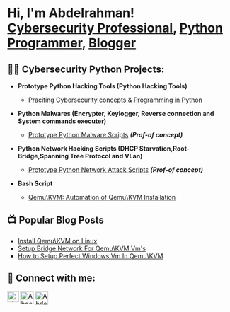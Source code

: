 <h1>Hi, I'm Abdelrahman! <br/><a href="www.linkedin.com/in/abdelrahman-adel-awead">Cybersecurity Professional</a>, <a href="https://github.com/aaaalmassri">Python Programmer</a>, <a href="https://cysecruity.blogspot.com/">Blogger</a></h1>

<h2>👨‍💻 Cybersecurity Python Projects:</h2>

- <b>Prototype Python Hacking Tools (Python Hacking Tools)</b>
  - [Praciting Cybersecurity concepts & Programming in Python](https://github.com/aaaalmassri/Python_Tools)

- <b>Python Malwares (Encrypter, Keylogger, Reverse connection and System commands executer)</b>
  - [Prototype Python Malware Scripts](https://github.com/aaaalmassri/Python_Malwares) <b><i>(Prof-of concept)</b></i>

- <b>Python Network Hacking Scripts (DHCP Starvation,Root-Bridge,Spanning Tree Protocol and VLan)</b>
  - [Prototype Python Network Attack Scripts](https://github.com/aaaalmassri/Network_Hacking_Scripts) <b><i>(Prof-of concept)</b></i>

- <b>Bash Script</b>
  - [Qemu\KVM: Automation of Qemu\KVM Installation](https://github.com/aaaalmassri/Bash-Automation)

<h2>📺 Popular Blog Posts </h2>

- [Install Qemu\KVM on Linux](https://cysecruity.blogspot.com/2023/09/QemuKVMonLinux.html)
- [Setup Bridge Network For Qemu\KVM Vm's](https://cysecruity.blogspot.com/2023/09/Setup-Bridge-NetworkinQEMU-KVM.html)
- [How to Setup Perfect Windows Vm In Qemu\KVM](https://cysecruity.blogspot.com/2023/09/HowToSetupWindows10OnQEMU-KVM.html)

<h2> 🤳 Connect with me:</h2>

[<img align="left" alt="abodawead@gmail.com | gmail-new" width="26px" height="24px" src="https://img.icons8.com/color/48/gmail-new.png"/>][gmail]
[<img align="left" alt="Abdelrahman | linkedin" width="30px" height="28px" src="https://img.icons8.com/color/48/linkedin.png"/>][linkedin]
[<img align="left" alt="Abdelrahman | blogger" width="30px" hight="28px" src="https://img.icons8.com/fluency/48/blogger.png" />][blogger]

[gmail]: https://www.gmail.com/
[linkedin]: http://www.linkedin.com/in/abdelrahman-adel-awead-alsead
[blogger]: https://cysecruity.blogspot.com/

